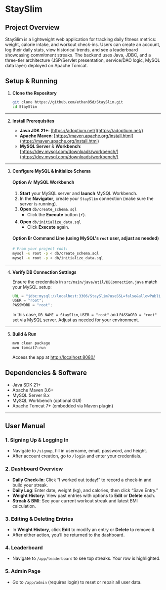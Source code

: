 # StaySlim

## Project Overview

StaySlim is a lightweight web application for tracking daily fitness metrics: weight, calorie intake, and workout check-ins. Users can create an account, log their daily stats, view historical trends, and see a leaderboard showcasing commitment streaks. The backend uses Java, JDBC, and a three-tier architecture (JSP/Servlet presentation, service/DAO logic, MySQL data layer) deployed on Apache Tomcat.

## Setup & Running

1. **Clone the Repository**

   ```bash
   git clone https://github.com/ethan05d/StaySlim.git
   cd StaySlim
   ```
---
2. **Install Prerequisites**

   * **Java JDK 21+**: [https://adoptium.net/](https://adoptium.net/)
   * **Apache Maven**: [https://maven.apache.org/install.html](https://maven.apache.org/install.html)
   * **MySQL Server** & **Workbench**: [https://dev.mysql.com/downloads/workbench/](https://dev.mysql.com/downloads/workbench/)
---
3. **Configure MySQL & Initialize Schema**

   #### Option A: MySQL Workbench

   1. **Start** your MySQL server and **launch** MySQL Workbench. 
   2. In the **Navigator**, create your `StaySlim` connection (make sure the server is running).
   3. **Open** `db/create_schema.sql`
      - Click the **Execute** button (⚡).
   4. **Open** `db/initialize_data.sql`
      - Click **Execute** again.

   #### Option B: Command Line (using MySQL's `root` user, adjust as needed)

   ```bash
   # From your project root:
   mysql -u root -p < db/create_schema.sql
   mysql -u root -p < db/initialize_data.sql
   ```

---
4. **Verify DB Connection Settings**

   Ensure the credentials in `src/main/java/util/DBConnection.java` match your MySQL setup:
   ```java
   URL = "jdbc:mysql://localhost:3306/StaySlim?useSSL=false&allowPublicKeyRetrieval=true&serverTimezone=UTC";
   USER = "root";
   PASSWORD = "root";
   ```

   In this case, `DB_NAME = StaySlim`, `USER = "root"` and `PASSWORD = "root"` set via MySQL server. Adjust as needed for your environment.
---
5. **Build & Run**

   ```bash
   mvn clean package
   mvn tomcat7:run
   ```

   Access the app at [http://localhost:8080/](http://localhost:8080/)

## Dependencies & Software

* Java SDK 21+
* Apache Maven 3.6+
* MySQL Server 8.x
* MySQL Workbench (optional GUI)
* Apache Tomcat 7+ (embedded via Maven plugin)

---

## User Manual

### 1. Signing Up & Logging In

* Navigate to `/signup`, fill in username, email, password, and height.
* After account creation, go to `/login` and enter your credentials.

### 2. Dashboard Overview

* **Daily Check-In**: Click “I worked out today!” to record a check-in and build your streak.
* **Daily Log**: Enter date, weight (kg), and calories, then click “Save Entry.”
* **Weight History**: View past entries with options to **Edit** or **Delete** each.
* **Streak & BMI**: See your current workout streak and latest BMI calculation.

### 3. Editing & Deleting Entries

* In **Weight History**, click **Edit** to modify an entry or **Delete** to remove it.
* After either action, you’ll be returned to the dashboard.

### 4. Leaderboard

* Navigate to `/app/leaderboard` to see top streaks. Your row is highlighted.

### 5. Admin Page

* Go to `/app/admin` (requires login) to reset or repair all user data.
